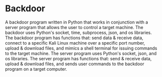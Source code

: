 # Backdoor
A backdoor program written in Python that works in conjunction with a server program that allows the user to control a target machine. 
The backdoor uses Python's socket, time, subprocess, json, and os libraries. The backdoor program has functions that: send data & receive data, connect to a specific Kali Linux machine over a specific port number, upload & download files, and mimics a shell terminal for issuing commands to the target machine.
The server program uses Python's socket, json, and os libraries. The server program has functions that: send & receive data, upload & download files, and sends user commands to the backdoor program on a target computer.
